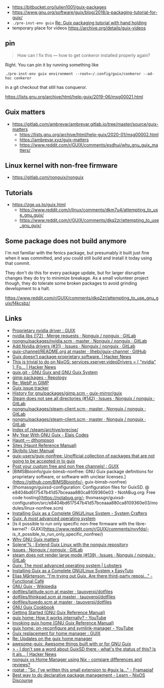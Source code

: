 - https://bitbucket.org/julien1001/guix-packages
- https://www.gnu.org/software/guix/blog/2018/a-packaging-tutorial-for-guix/
- `./pre-inst-env guix` [Re: Guix packaging tutorial with hand holding](https://lists.gnu.org/archive/html/help-guix/2019-05/msg00496.html)
- temporary place for videos https://archive.org/details/guix-videos

## pin

> How can I fix this — how to get conkeror installed properly again?

Right. You can pin it by running something like

`./pre-inst-env guix environment --root=~/.config/guix/conkeror --ad-hoc conkeror`

in a git checkout that still has conqueror.

https://lists.gnu.org/archive/html/help-guix/2019-06/msg00021.html

## Guix matters

- https://gitlab.com/ambrevar/ambrevar.gitlab.io/tree/master/source/guix-matters
  - https://lists.gnu.org/archive/html/help-guix/2020-01/msg00002.html
  - https://ambrevar.xyz/guix-matters
  - https://www.reddit.com/r/GUIX/comments/esdhui/why_gnu_guix_matters/

## Linux kernel with non-free firmware

- https://gitlab.com/nonguix/nonguix

## Tutorials

- https://zge.us.to/guix.html
  - https://www.reddit.com/r/linux/comments/dkm7u4/attempting_to_use_gnu_guix/
  - https://www.reddit.com/r/GUIX/comments/dkq2zr/attempting_to_use_gnu_guix/

## Some package does not build anymore

I'm not familiar with the fenics package, but presumably it built just fine when it was committed, and you could still build and install it today using that commit.

They don't do this for every package update, but for larger disruptive changes they do try to minimize breakage. As a small volunteer project though, they do tolerate some broken packages to avoid grinding development to a halt.

https://www.reddit.com/r/GUIX/comments/dkq2zr/attempting_to_use_gnu_guix/f4kcsbz/

## Links

- [Proprietary nvidia driver : GUIX](https://www.reddit.com/r/GUIX/comments/lhpg87/proprietary_nvidia_driver/)
- [nvidia libs (!72) · Merge requests · Nonguix / nonguix · GitLab](https://gitlab.com/nonguix/nonguix/-/merge_requests/72)
- [nongnu/packages/nvidia.scm · master · Nonguix / nonguix · GitLab](https://gitlab.com/nonguix/nonguix/-/blob/master/nongnu/packages/nvidia.scm)
- [Add Nvidia drivers (#31) · Issues · Nonguix / nonguix · GitLab](https://gitlab.com/nonguix/nonguix/-/issues/31)
- [guix-channel/README.org at master · lihebi/guix-channel · GitHub](https://github.com/lihebi/guix-channel/blob/master/README.org)
- [Guix doesn't package proprietary software. | Hacker News](https://news.ycombinator.com/item?id=19807442)
- [This is trivial to do on NixOS: services.xserver.videoDrivers = \[ &quot;nvidia&quot; \]; Fo... | Hacker News](https://news.ycombinator.com/item?id=19809419)
- [guix.git - GNU Guix and GNU Guix System](https://git.savannah.gnu.org/cgit/guix.git/commit/gnu/packages/gimp.scm?id=0cb4ef1c7f8b2f14f1dfa588949fb16b918731c5)
- [gimp packages - Repology](https://repology.org/project/gimp/packages)
- [Re: WebP in GIMP](https://lists.gnu.org/archive/html/help-guix/2020-02/msg00004.html)
- [Guix issue tracker](https://issues.guix.gnu.org/search?query=gtk+is%3Aopen)
- [History for gnu/packages/gimp.scm - guix-mirror/guix](https://github.com/guix-mirror/guix/commits/0cb4ef1c7f8b2f14f1dfa588949fb16b918731c5/gnu/packages/gimp.scm)
- [Steam does not see all directories (#142) · Issues · Nonguix / nonguix · GitLab](https://gitlab.com/nonguix/nonguix/-/issues/142)
- [nongnu/packages/steam-client.scm · master · Nonguix / nonguix · GitLab](https://gitlab.com/nonguix/nonguix/-/blob/master/nongnu/packages/steam-client.scm)
- [nongnu/packages/steam-client.scm · master · Nonguix / nonguix · GitLab](https://gitlab.com/nonguix/nonguix/-/blob/master/nongnu/packages/steam-client.scm)
- [Index of /steam/archive/precise/](http://repo.steampowered.com/steam/archive/precise/)
- [My Year With GNU Guix - Elais Codes](https://elais.codes/my-year-with-gnu-guix.html)
- [Haunt — dthompson](https://dthompson.us/projects/haunt.html)
- [Sites (Haunt Reference Manual)](https://dthompson.us/manuals/haunt/Sites.html#Sites)
- [Skribilo User Manual](http://www.nongnu.org/skribilo/doc/user-3.html#skribe-syntax)
- [guix-users/guix-nonfree: Unofficial collection of packages that are not going to be accepted in to guix](https://github.com/guix-users/guix-nonfree)
- [Post your custom free and non free channels! : GUIX](https://www.reddit.com/r/GUIX/comments/d22ve3/post_your_custom_free_and_non_free_channels/)
- [BIMSBbioinfo/guix-bimsb-nonfree: GNU Guix package definitions for proprietary software, or software with unclear licenses.](https://github.com/BIMSBbioinfo/- guix-bimsb-nonfree)
- [thomassgn/guixsd-configuration: Configuration files for GuixSD. @ e8404bd617547b41d57bceaaa880ca8109360e03 - NotABug.org: Free code hosting](https://notabug.org/- thomassgn/guixsd-configuration/src/e8404bd617547b41d57bceaaa880ca8109360e03/modules/linux-nonfree.scm)
- [Installing Guix as a Complete GNU/Linux System - System Crafters](https://systemcrafters.cc/craft-your-system-with-guix/full-system-install/)
- [Guix: A most advanced operating system](https://ambrevar.xyz/guix-advance/)
- [Is it possible to run only specific non-free firmware with the libre-kernel? : GUIX](https://www.reddit.com/r/GUIX/comments/nvvfdq/- is_it_possible_to_run_only_specific_nonfree/)
- [Why GNU Guix matters](https://ambrevar.xyz/guix-matters/index.html)
- [Solene'% : Extend Guix Linux with the nonguix repository](https://dataswamp.org/~solene/2021-05-27-guix-non-free.html)
- [Issues · Nonguix / nonguix · GitLab](https://gitlab.com/nonguix/nonguix/-/issues)
- [steam does not render large mode (#139) · Issues · Nonguix / nonguix · GitLab](https://gitlab.com/nonguix/nonguix/-/issues/139)
- [Guix: The most advanced operating system | Lobsters](https://lobste.rs/s/dsqbcn/guix_most_advanced_operating_system)
- [Installing Guix as a Complete GNU/Linux System • EasyTuto](https://easytuto.net/installing-guix-as-a-complete-gnu-linux-system/)
- [Elias Mårtenson: &quot;I'm trying out Guix. Are there third-party reposi…&quot; - Functional Café](https://functional.cafe/@loke/101880283824975257)
- [GNU Guix - Wikipedia](https://en.m.wikipedia.org/wiki/GNU_Guix)
- [dotfiles/latitude.scm at master · tauoverpi/dotfiles](https://github.com/tauoverpi/dotfiles/blob/master/latitude.scm)
- [dotfiles/thinkpad.scm at master · tauoverpi/dotfiles](https://github.com/tauoverpi/dotfiles/blob/master/thinkpad.scm)
- [dotfiles/tuxedo.scm at master · tauoverpi/dotfiles](https://github.com/tauoverpi/dotfiles/blob/master/tuxedo.scm)
- [GNU Guix Cookbook](https://guix.gnu.org/en/cookbook/en/guix-cookbook.html)
- [Getting Started (GNU Guix Reference Manual)](https://guix.gnu.org/manual/en/html_node/Getting-Started.html)
- [guix home: How it works internally? - YouTube](https://www.youtube.com/watch?v=t3zRzQnarUI)
- [Invoking guix home (GNU Guix Reference Manual)](https://guix-home.trop.in/Invoking-guix-home.html)
- [guix home: on-reconfigure and symlink-manager - YouTube](https://www.youtube.com/watch?v=ZRQtCvo8MoM)
- [Guix replacement for home manager : GUIX](https://www.reddit.com/r/GUIX/comments/ojl86n/guix_replacement_for_home_manager/)
- [Re: Updates on the guix home manager](https://lists.gnu.org/archive/html/guix-devel/2019-09/msg00218.html)
- [awesome-guix: Awesome things built with or for GNU Guix](https://sr.ht/~lle-bout/awesome-guix/)
- [&gt; - I don't see a word about GuixSD there - what's the status of this? Is it als... | Hacker News](https://news.ycombinator.com/item?id=19811015)
- [nonguix vs Home Manager using Nix - compare differences and reviews?](https://www.libhunt.com/compare-nonguix-vs-home-manager)
- [roptat : &quot;So, I've written this small extension to #guix la…&quot; - Framapiaf](https://framapiaf.org/@roptat/102338659868214361)
- [Best way to do declarative package management - Learn - NixOS Discourse](https://discourse.nixos.org/t/best-way-to-do-declarative-package-management/7920)
